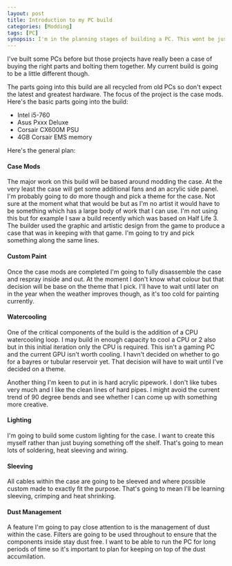 ```yaml
---
layout: post
title: Introduction to my PC build
categories: [Modding]
tags: [PC]
synopsis: I'm in the planning stages of building a PC. This wont be just a collection of parts, for the first time I'm going to do some case modding and put a water cooling loop in.
---
```

I've built some PCs before but those projects have really been a case of buying the right parts and bolting them together. My current build is going to be a little different though.

The parts going into this build are all recycled from old PCs so don't expect the latest and greatest hardware. The focus of the project is the case mods. Here's the basic parts going into the build:

* Intel i5-760
* Asus Pxxx Deluxe
* Corsair CX600M PSU
* 4GB Corsair EMS memory

Here's the general plan:

#### Case Mods
The major work on this build will be based around modding the case. At the very least the case will get some additional fans and an acrylic side panel. I'm probably going to do more though and pick a theme for the case. Not sure at the moment what that would be but as I'm no artist it would have to be something which has a large body of work that I can use. I'm not using this but for example I saw a build recently which was based on Half Life 3. The builder used the graphic and artistic design from the game to produce a case that was in keeping with that game. I'm going to try and pick something along the same lines.

#### Custom Paint
Once the case mods are completed I'm going to fully disassemble the case and respray inside and out. At the moment I don't know what colour but that decision will be base on the theme that I pick. I'll have to wait until later on in the year when the weather improves though, as it's too cold for painting currently.

#### Watercooling
One of the critical components of the build is the addition of a CPU watercooling loop. I may build in enough capacity to cool a CPU or 2 also but in this initial iteration only the CPU is required. This isn't a gaming PC and the current GPU isn't worth cooling. I havn't decided on whether to go for a bayres or tubular reservoir yet. That decision will have to wait until I've decided on a theme.

Another thing I'm keen to put in is hard acrylic pipework. I don't like tubes very much and I like the clean lines of hard pipes. I might avoid the current trend of 90 degree bends and see whether I can come up with something more creative.

#### Lighting
I'm going to build some custom lighting for the case. I want to create this myself rather than just buying something off the shelf. That's going to mean lots of soldering, heat sleeving and wiring.

#### Sleeving
All cables within the case are going to be sleeved and where possible custom made to exactly fit the purpose. That's going to mean I'll be learning sleeving, crimping and heat shrinking.

#### Dust Management
A feature I'm going to pay close attention to is the management of dust within the case. Filters are going to be used throughout to ensure that the components inside stay dust free. I want to be able to run the PC for long periods of time so it's important to plan for keeping on top of the dust accumilation.